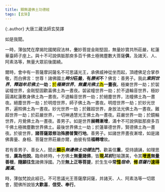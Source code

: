 ```yaml
---
title: 顯無邊佛土功德經
tags: [玄奘]
---
```


{:.author}
大唐三藏法師玄奘譯

如是我聞。

一時，薄伽梵在摩揭陀國閑寂法林，<b>坐</b>妙菩提金剛堅固，無量妙寶共所莊嚴，紅蓮華臺師子座上。與十不可說俱胝那庾多百千佛土極微塵數大菩薩<b>俱</b>，及諸天、人、阿素洛等，無量大眾前後圍繞。

爾時，會中有一菩薩摩訶薩名不可思議光王，承佛威神從坐而起，頂禮佛足合掌恭敬，而白佛言：世尊！諸佛國土<b><i>時分</i>莊嚴</b>，<b>有<i>勝劣</i>不</b>？佛言：善男子。我此<b><i>索訶世界</i></b>，<b><i>釋迦牟尼佛土</i></b><b>一劫</b>；<mark>於</mark><b><i>極樂世界</i></b>，<b><i>無量光佛土</i></b><mark>為</mark><b>一晝夜</b>。極樂世界一劫；於袈裟幢世界，金剛堅固歡喜佛土為一晝夜。袈裟幢世界一劫；於不退輪音世界，極妙圓滿紅蓮敷身佛土為一晝夜。不退輪音世界一劫；於絕塵世界，法幢佛土為一晝夜。絕塵世界一劫；於明燈世界，師子佛土為一晝夜。明燈世界一劫；於妙光世界，遍照佛土為一晝夜。妙光世界一劫；於難超世界，身放法光佛土為一晝夜。難超世界一劫；於莊嚴世界，一切神通慧光王佛土為一晝夜。莊嚴世界一劫；於鏡輪世界，月覺佛土為一晝夜。善男子。如是世界<b>展轉漸增</b>，滿<b>十</b>不可說俱胝那庾多百千佛土極微塵數世界佛土。最後世界佛土一劫；於蓮華德世界，賢德佛土為一晝夜。於彼世界，<b>諸菩薩眾修治殊勝普賢行地</b>。善男子。如諸世界晝夜漸增，如是諸佛壽量、身相、菩薩世界莊嚴亦爾，由彼有情<b>福轉增</b>故。

若有善男子、善女人，聞此<b><mark>顯示</mark><i>無邊佛土功德</i>法門</b>，歡喜信<b>重</b>，受持讀誦，如理思惟，<b>廣為他說</b>。臨命終時，十方佛土<b>無量諸佛</b>，皆<b><mark>現</mark><i>其前</i></b>慰喻讚美，令其<b><mark>增進</mark>無量善根</b>，<b>隨願往生</b>諸佛淨國。乃至<b>無上正等菩提</b>，於生生中<b>常<mark>憶</mark><i>宿命</i></b>，<b><mark>修</mark><i>菩薩行</i><mark>速得</mark><i>圓滿</i></b>。

時，薄伽梵說此經已。不可思議光王菩薩摩訶薩，并諸天、人、阿素洛等一切眾會，聞佛所說皆<b>大歡喜</b>，<b>信受、奉行</b>。